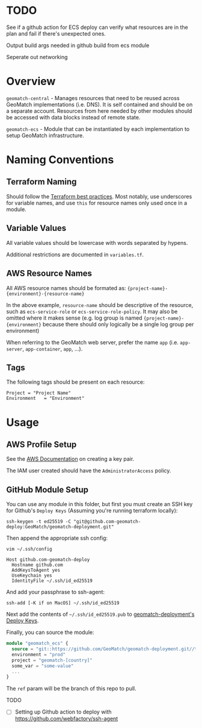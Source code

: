 # TODO

See if a github action for ECS deploy can verify what resources are in the plan
and fail if there's unexpected ones.

Output build args needed in github build from ecs module

Seperate out networking

# Overview

`geomatch-central` - Manages resources that need to be reused across GeoMatch implementations (i.e. DNS).
It is self contained and should be on a separate account. Resources from here needed by other modules should be
accessed with data blocks instead of remote state.

`geomatch-ecs` - Module that can be instantiated by each implementation to setup GeoMatch infrastructure.

# Naming Conventions

## Terraform Naming

Should follow the [Terraform best practices](https://www.terraform-best-practices.com/naming).
Most notably, use underscores for variable names, and use `this` for resource names only used
once in a module.

## Variable Values

All variable values should be lowercase with words separated by hypens.

Additional restrictions are documented in `variables.tf`.

## AWS Resource Names

All AWS resource names should be formated as:
`{project-name}-{environment}-{resource-name}`

In the above example, `resource-name` should be descriptive of the resource, such as `ecs-service-role` or `ecs-service-role-policy`. It may also be omitted where it makes sense (e.g. log group is named `{project-name}-{environment}`
because there should only logically be a single log group per environment)

When referring to the GeoMatch web server, prefer the name `app` (i.e. `app-server`, `app-container`, `app`, ...).

## Tags

The following tags should be present on each resource:

```
Project = "Project Name"
Environment   = "Environment"
```

# Usage

## AWS Profile Setup

See the [AWS Documentation](https://docs.aws.amazon.com/cli/latest/userguide/cli-configure-quickstart.html#cli-configure-quickstart-creds) on creating a key pair.

The IAM user created should have the `AdministratorAccess` policy.

## GitHub Module Setup

You can use any module in this folder, but first you must create an SSH key for Github's `Deploy Keys` (Assuming you're running terraform locally):

`ssh-keygen -t ed25519 -C "git@github.com-geomatch-deploy:GeoMatch/geomatch-deployment.git"`

Then append the appropriate ssh config:

`vim ~/.ssh/config`

```
Host github.com-geomatch-deploy
  Hostname github.com
  AddKeysToAgent yes
  UseKeychain yes
  IdentityFile ~/.ssh/id_ed25519
```

And add your passphrase to ssh-agent:

`ssh-add [-K if on MacOS] ~/.ssh/id_ed25519`

Next add the contents of `~/.ssh/id_ed25519.pub` to [geomatch-deployment's Deploy Keys](https://github.com/GeoMatch/geomatch-deployment/settings/keys).

Finally, you can source the module:

```terraform
module "geomatch_ecs" {
  source = "git::https://github.com/GeoMatch/geomatch-deployment.git//terraform/geomatch_app/ecs?ref=production"
  environment = "prod"
  project = "geomatch-[country]"
  some_var = "some-value"
  ...
}
```

The `ref` param will be the branch of this repo to pull.

TODO

- [ ] Setting up Github action to deploy with https://github.com/webfactory/ssh-agent
